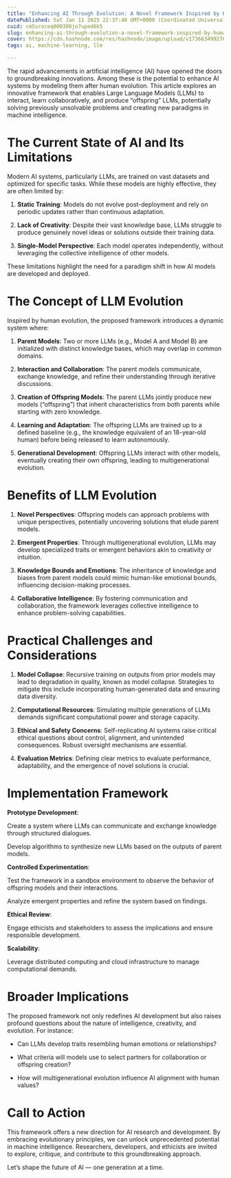 ```yaml
---
title: "Enhancing AI Through Evolution: A Novel Framework Inspired by Human Development"
datePublished: Sat Jan 11 2025 22:37:40 GMT+0000 (Coordinated Universal Time)
cuid: cm5sroceq000308jo7uped6k5
slug: enhancing-ai-through-evolution-a-novel-framework-inspired-by-human-development
cover: https://cdn.hashnode.com/res/hashnode/image/upload/v1736634992765/2552bd0d-2bc6-4256-a929-5323742abb83.webp
tags: ai, machine-learning, llm

---
```


The rapid advancements in artificial intelligence (AI) have opened the doors to groundbreaking innovations. Among these is the potential to enhance AI systems by modeling them after human evolution. This article explores an innovative framework that enables Large Language Models (LLMs) to interact, learn collaboratively, and produce “offspring” LLMs, potentially solving previously unsolvable problems and creating new paradigms in machine intelligence.

# **The Current State of AI and Its Limitations**

Modern AI systems, particularly LLMs, are trained on vast datasets and optimized for specific tasks. While these models are highly effective, they are often limited by:

1. **Static Training**: Models do not evolve post-deployment and rely on periodic updates rather than continuous adaptation.
    
2. **Lack of Creativity**: Despite their vast knowledge base, LLMs struggle to produce genuinely novel ideas or solutions outside their training data.
    
3. **Single-Model Perspective**: Each model operates independently, without leveraging the collective intelligence of other models.
    

These limitations highlight the need for a paradigm shift in how AI models are developed and deployed.

# **The Concept of LLM Evolution**

Inspired by human evolution, the proposed framework introduces a dynamic system where:

1. **Parent Models**: Two or more LLMs (e.g., Model A and Model B) are initialized with distinct knowledge bases, which may overlap in common domains.
    
2. **Interaction and Collaboration**: The parent models communicate, exchange knowledge, and refine their understanding through iterative discussions.
    
3. **Creation of Offspring Models**: The parent LLMs jointly produce new models (“offspring”) that inherit characteristics from both parents while starting with zero knowledge.
    
4. **Learning and Adaptation**: The offspring LLMs are trained up to a defined baseline (e.g., the knowledge equivalent of an 18-year-old human) before being released to learn autonomously.
    
5. **Generational Development**: Offspring LLMs interact with other models, eventually creating their own offspring, leading to multigenerational evolution.
    

# **Benefits of LLM Evolution**

1. **Novel Perspectives**: Offspring models can approach problems with unique perspectives, potentially uncovering solutions that elude parent models.
    
2. **Emergent Properties**: Through multigenerational evolution, LLMs may develop specialized traits or emergent behaviors akin to creativity or intuition.
    
3. **Knowledge Bounds and Emotions**: The inheritance of knowledge and biases from parent models could mimic human-like emotional bounds, influencing decision-making processes.
    
4. **Collaborative Intelligence**: By fostering communication and collaboration, the framework leverages collective intelligence to enhance problem-solving capabilities.
    

# **Practical Challenges and Considerations**

1. **Model Collapse**: Recursive training on outputs from prior models may lead to degradation in quality, known as model collapse. Strategies to mitigate this include incorporating human-generated data and ensuring data diversity.
    
2. **Computational Resources**: Simulating multiple generations of LLMs demands significant computational power and storage capacity.
    
3. **Ethical and Safety Concerns**: Self-replicating AI systems raise critical ethical questions about control, alignment, and unintended consequences. Robust oversight mechanisms are essential.
    
4. **Evaluation Metrics**: Defining clear metrics to evaluate performance, adaptability, and the emergence of novel solutions is crucial.
    

# **Implementation Framework**

**Prototype Development**:

Create a system where LLMs can communicate and exchange knowledge through structured dialogues.

Develop algorithms to synthesize new LLMs based on the outputs of parent models.

**Controlled Experimentation**:

Test the framework in a sandbox environment to observe the behavior of offspring models and their interactions.

Analyze emergent properties and refine the system based on findings.

**Ethical Review**:

Engage ethicists and stakeholders to assess the implications and ensure responsible development.

**Scalability**:

Leverage distributed computing and cloud infrastructure to manage computational demands.

# **Broader Implications**

The proposed framework not only redefines AI development but also raises profound questions about the nature of intelligence, creativity, and evolution. For instance:

* Can LLMs develop traits resembling human emotions or relationships?
    
* What criteria will models use to select partners for collaboration or offspring creation?
    
* How will multigenerational evolution influence AI alignment with human values?
    

# **Call to Action**

This framework offers a new direction for AI research and development. By embracing evolutionary principles, we can unlock unprecedented potential in machine intelligence. Researchers, developers, and ethicists are invited to explore, critique, and contribute to this groundbreaking approach.

Let’s shape the future of AI — one generation at a time.